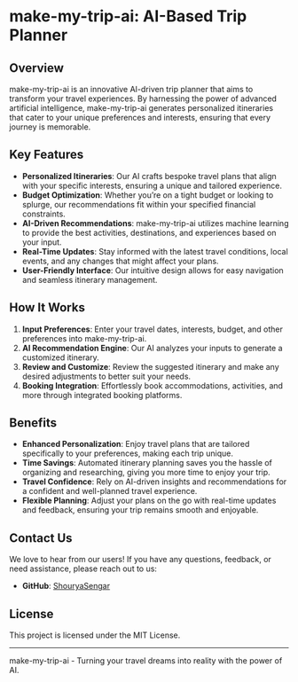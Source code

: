 # make-my-trip-ai: AI-Based Trip Planner

<!-- ![make-my-trip-ai Live](https://example.com/make-my-trip-ai-logo.png) -->

## Overview

make-my-trip-ai is an innovative AI-driven trip planner that aims to transform your travel experiences. By harnessing the power of advanced artificial intelligence, make-my-trip-ai generates personalized itineraries that cater to your unique preferences and interests, ensuring that every journey is memorable.

## Key Features

- **Personalized Itineraries**: Our AI crafts bespoke travel plans that align with your specific interests, ensuring a unique and tailored experience.
- **Budget Optimization**: Whether you’re on a tight budget or looking to splurge, our recommendations fit within your specified financial constraints.
- **AI-Driven Recommendations**: make-my-trip-ai utilizes machine learning to provide the best activities, destinations, and experiences based on your input.
- **Real-Time Updates**: Stay informed with the latest travel conditions, local events, and any changes that might affect your plans.
- **User-Friendly Interface**: Our intuitive design allows for easy navigation and seamless itinerary management.

## How It Works

1. **Input Preferences**: Enter your travel dates, interests, budget, and other preferences into make-my-trip-ai.
2. **AI Recommendation Engine**: Our AI analyzes your inputs to generate a customized itinerary.
3. **Review and Customize**: Review the suggested itinerary and make any desired adjustments to better suit your needs.
4. **Booking Integration**: Effortlessly book accommodations, activities, and more through integrated booking platforms.

## Benefits

- **Enhanced Personalization**: Enjoy travel plans that are tailored specifically to your preferences, making each trip unique.
- **Time Savings**: Automated itinerary planning saves you the hassle of organizing and researching, giving you more time to enjoy your trip.
- **Travel Confidence**: Rely on AI-driven insights and recommendations for a confident and well-planned travel experience.
- **Flexible Planning**: Adjust your plans on the go with real-time updates and feedback, ensuring your trip remains smooth and enjoyable.

## Contact Us

We love to hear from our users! If you have any questions, feedback, or need assistance, please reach out to us:

- **GitHub**: [ShouryaSengar](https://github.com/ShouryaSengar)

## License

This project is licensed under the MIT License.

---

make-my-trip-ai - Turning your travel dreams into reality with the power of AI.
